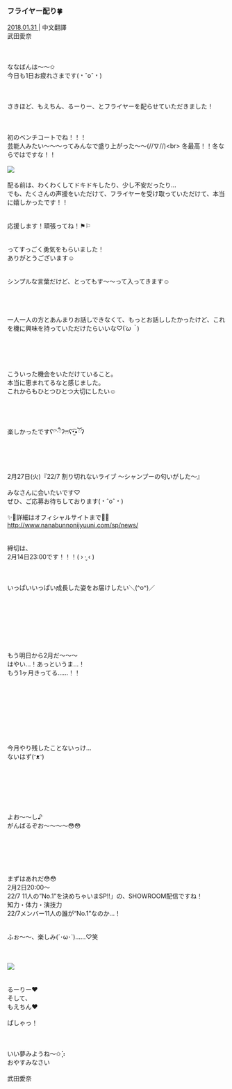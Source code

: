 ### フライヤー配り🍀
<a target="_blank" rel="noreferrer noopener" href="http://blog.nanabunnonijyuuni.com/s/n227/diary/detail/474?ima=1221&cd=blog">2018.01.31 </a>| 中文翻譯<a target="_blank" rel="noreferrer noopener" href=""></a><br>
武田愛奈<br><br><br><br>
ななばんは〜〜✩︎<br>
今日も1日お疲れさまです(﹡ˆoˆ﹡)<br><br><br><br>
さきほど、もえちん、るーりー、とフライヤーを配らせていただきました！<br><br><br><br>
初のベンチコートでね！！！<br>
芸能人みたい〜〜〜ってみんなで盛り上がった〜〜\(//∇//)\<br>
冬最高！！冬ならではですな！！<br><br>
<img src="../../../../../Album/Backup/Blog/Aina/Jan2018/20180131_Blog_Aina_#1.jpg"><br><br>
配る前は、わくわくしてドキドキしたり、少し不安だったり…<br>
でも、たくさんの声援をいただけて、フライヤーを受け取っていただけて、本当に嬉しかったです！！<br><br><br>
応援します！頑張ってね！⚑︎⚐︎<br><br><br>
ってすっごく勇気をもらいました！<br>
ありがとうございます☺️<br><br><br>
シンプルな言葉だけど、とってもす〜〜って入ってきます☺️<br><br><br><br><br>
一人一人の方とあんまりお話しできなくて、もっとお話ししたかったけど、これを機に興味を持っていただけたらいいな♡(*´ω｀*)<br><br><br><br><br><br>
こういった機会をいただけていること。<br>
本当に恵まれてるなと感じました。<br>
これからもひとつひとつ大切にしたい☺️<br><br><br><br><br>
楽しかったですʕ·͡ˑ·ཻʔෆ⃛ʕ•̫͡•ོʔ<br><br><br><br><br>
2月27日(火)『22/7 割り切れないライブ 〜シャンプーの匂いがした〜』<br><br>
みなさんに会いたいです♡<br>
ぜひ、ご応募お待ちしております(﹡ˆoˆ﹡)<br><br>
✨🎀詳細はオフィシャルサイトまで🎀✨<br>
http://www.nanabunnonijyuuni.com/sp/news/<br><br><br>
締切は、<br>
2月14日23:00です！！！( › ·̮ ‹ )<br><br><br><br>
いっぱいいっぱい成長した姿をお届けしたい＼(^o^)／<br><br><br><br><br><br><br><br><br>
もう明日から2月だ〜〜〜<br>
はやい…！あっというま…！<br>
もう1ヶ月きってる……！！<br><br><br><br><br><br><br><br><br><br>
今月やり残したことないっけ…<br>
ないはず(ᵔᴥᵔ)<br><br><br><br><br><br><br><br>
よお〜〜し♪<br>
がんばるぞお〜〜〜〜😳😳<br><br><br><br><br><br><br>
まずはあれだ😳😳<br>
2月2日20:00〜<br>
22/7 11人の”No.1”を決めちゃいまSP!!」の、SHOWROOM配信ですね！<br>
知力・体力・演技力<br>
22/7メンバー11人の誰が“No.1”なのか…！<br><br><br>
ふぉ〜〜、楽しみ(´･ω･`)……♡笑<br><br><br><br>
<img src="../../../../../Album/Backup/Blog/Aina/Jan2018/20180131_Blog_Aina_#2.jpg"><br><br><br>
るーりー❤︎<br>
そして、<br>
もえちん❤︎<br><br>
ぱしゃっ！<br><br><br><br>
いい夢みようね〜✩︎⡱<br>
おやすみなさい<br><br>
武田愛奈